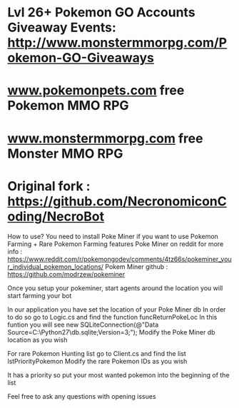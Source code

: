 # Lvl 26+ Pokemon GO Accounts Giveaway Events: http://www.monstermmorpg.com/Pokemon-GO-Giveaways 
# www.pokemonpets.com free Pokemon MMO RPG
# www.monstermmorpg.com free Monster MMO RPG
# Original fork : https://github.com/NecronomiconCoding/NecroBot

How to use?
You need to install Poke Miner if you want to use Pokemon Farming + Rare Pokemon Farming features
Poke Miner on reddit for more info : https://www.reddit.com/r/pokemongodev/comments/4tz66s/pokeminer_your_individual_pokemon_locations/
Pokem Miner github : https://github.com/modrzew/pokeminer

Once you setup your pokeminer, start agents around the location you will start farming your bot

In our application you have set the location of your Poke Miner db
In order to do so go to Logic.cs and find the function funcReturnPokeLoc
In this funtion you will see    new SQLiteConnection(@"Data Source=C:\Python27\db.sqlite;Version=3;");
Modify the Poke Miner db location as you wish

For rare Pokemon Hunting list go to Client.cs and find the list lstPriorityPokemon
Modify the rare Pokemon IDs as you wish

It has a priority so put your most wanted pokemon into the beginning of the list

Feel free to ask any questions with opening issues
